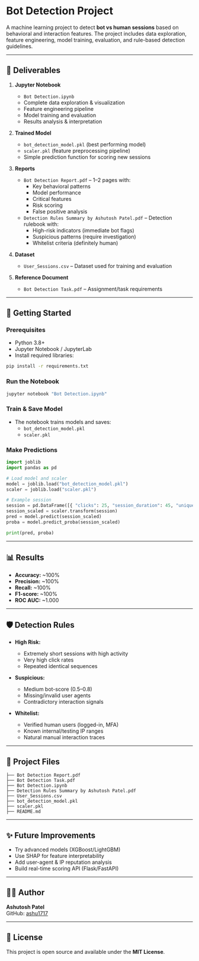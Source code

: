 # Bot Detection Project

A machine learning project to detect **bot vs human sessions** based on behavioral and interaction features. The project includes data exploration, feature engineering, model training, evaluation, and rule-based detection guidelines.

---

## 📂 Deliverables

1. **Jupyter Notebook**
   - `Bot Detection.ipynb`
   - Complete data exploration & visualization
   - Feature engineering pipeline
   - Model training and evaluation
   - Results analysis & interpretation

2. **Trained Model**
   - `bot_detection_model.pkl` (best performing model)
   - `scaler.pkl` (feature preprocessing pipeline)
   - Simple prediction function for scoring new sessions

3. **Reports**
   - `Bot Detection Report.pdf` – 1–2 pages with:
     - Key behavioral patterns
     - Model performance
     - Critical features
     - Risk scoring
     - False positive analysis  
   - `Detection Rules Summary by Ashutosh Patel.pdf` – Detection rulebook with:
     - High-risk indicators (immediate bot flags)
     - Suspicious patterns (require investigation)
     - Whitelist criteria (definitely human)

4. **Dataset**
   - `User_Sessions.csv` – Dataset used for training and evaluation

5. **Reference Document**
   - `Bot Detection Task.pdf` – Assignment/task requirements

---

## 🚀 Getting Started

### Prerequisites
- Python 3.8+
- Jupyter Notebook / JupyterLab
- Install required libraries:
```bash
pip install -r requirements.txt
```

### Run the Notebook
```bash
jupyter notebook "Bot Detection.ipynb"
```

### Train & Save Model
- The notebook trains models and saves:
  - `bot_detection_model.pkl`
  - `scaler.pkl`

### Make Predictions
```python
import joblib
import pandas as pd

# Load model and scaler
model = joblib.load("bot_detection_model.pkl")
scaler = joblib.load("scaler.pkl")

# Example session
session = pd.DataFrame([{ "clicks": 25, "session_duration": 45, "unique_pages": 5 }])
session_scaled = scaler.transform(session)
pred = model.predict(session_scaled)
proba = model.predict_proba(session_scaled)

print(pred, proba)
```

---

## 📊 Results

- **Accuracy:** ~100%  
- **Precision:** ~100%  
- **Recall:** ~100%  
- **F1-score:** ~100%  
- **ROC AUC:** ~1.000  

---

## 🛡️ Detection Rules

- **High Risk:**  
  - Extremely short sessions with high activity  
  - Very high click rates  
  - Repeated identical sequences  

- **Suspicious:**  
  - Medium bot-score (0.5–0.8)  
  - Missing/invalid user agents  
  - Contradictory interaction signals  

- **Whitelist:**  
  - Verified human users (logged-in, MFA)  
  - Known internal/testing IP ranges  
  - Natural manual interaction traces  

---

## 📄 Project Files

```
├── Bot Detection Report.pdf
├── Bot Detection Task.pdf
├── Bot Detection.ipynb
├── Detection Rules Summary by Ashutosh Patel.pdf
├── User_Sessions.csv
├── bot_detection_model.pkl
├── scaler.pkl
├── README.md
```

---

## ✨ Future Improvements
- Try advanced models (XGBoost/LightGBM)  
- Use SHAP for feature interpretability  
- Add user-agent & IP reputation analysis  
- Build real-time scoring API (Flask/FastAPI)  

---

## 👨‍💻 Author
**Ashutosh Patel**  
GitHub: [ashu1717](https://github.com/ashu1717)  

---

## 📜 License
This project is open source and available under the **MIT License**.  
